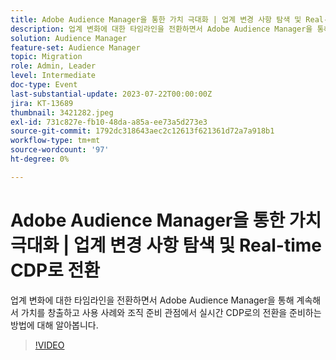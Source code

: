 ```yaml
---
title: Adobe Audience Manager을 통한 가치 극대화 | 업계 변경 사항 탐색 및 Real-time CDP로 전환
description: 업계 변화에 대한 타임라인을 전환하면서 Adobe Audience Manager을 통해 지속적으로 가치를 창출하고 사용 사례와 조직 준비 관점에서 RTCDP로의 전환을 준비하는 방법에 대해 알아보십시오.
solution: Audience Manager
feature-set: Audience Manager
topic: Migration
role: Admin, Leader
level: Intermediate
doc-type: Event
last-substantial-update: 2023-07-22T00:00:00Z
jira: KT-13689
thumbnail: 3421282.jpeg
exl-id: 731c827e-fb10-48da-a85a-ee73a5d273e3
source-git-commit: 1792dc318643aec2c12613f621361d72a7a918b1
workflow-type: tm+mt
source-wordcount: '97'
ht-degree: 0%

---
```


# Adobe Audience Manager을 통한 가치 극대화 | 업계 변경 사항 탐색 및 Real-time CDP로 전환

업계 변화에 대한 타임라인을 전환하면서 Adobe Audience Manager을 통해 계속해서 가치를 창출하고 사용 사례와 조직 준비 관점에서 실시간 CDP로의 전환을 준비하는 방법에 대해 알아봅니다.

>[!VIDEO](https://video.tv.adobe.com/v/3421282/?learn=on)
